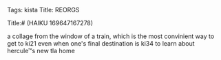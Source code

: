 Tags: kista
Title: REORGS
  
Title:# (HAIKU 169647167278)
  
a collage from the window of a train, which is the most convinient way to get to ki21 even when one's final destination is ki34 to learn about hercule™s new tla home